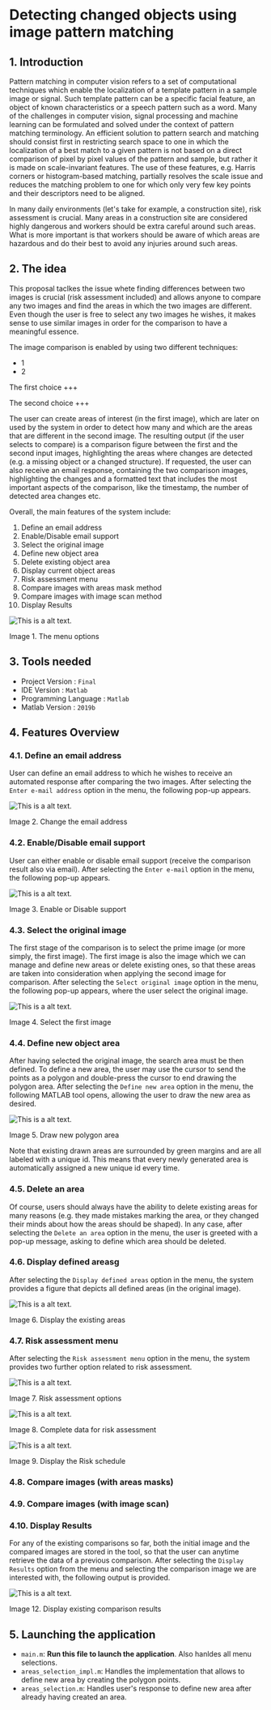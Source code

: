 # Detecting changed objects using image pattern matching

## 1. Introduction
Pattern matching in computer vision refers to a set of computational techniques which enable the localization of a template pattern in a sample image or signal. Such template pattern can be a specific facial feature, an object of known characteristics or a speech pattern such as a word. Many of the challenges in computer vision, signal processing and machine learning can be formulated and solved under the context of pattern matching terminology. An efficient solution to pattern search and matching should consist first in restricting search space to one in which the localization of a best match to a given pattern is not based on a direct comparison of pixel by pixel values of the pattern and sample, but rather it is made on scale-invariant features. The use of these features, e.g. Harris corners or histogram-based matching, partially resolves the scale issue and reduces the matching problem to one for which only very few key points and their descriptors need to be aligned.

In many daily environments (let's take for example, a construction site), risk assessment is crucial. Many areas in a construction site are considered highly dangerous and workers should be extra careful around such areas. What is more important is that workers should be aware of which areas are hazardous and do their best to avoid any injuries around such areas. 

## 2. The idea
This proposal taclkes the issue whete finding differences between two images is crucial (risk assessment included) and allows anyone to compare any two images and find the areas in which the two images are different. Even though the user is free to select any two images he wishes, it makes sense to use similar images in order for the comparison to have a meaningful essence.

The image comparison is enabled by using two different techniques:
* 1
* 2

The first choice +++

The second choice +++

The user can create areas of interest (in the first image), which are later on used by the system in order to detect how many and which are the areas that are different in the second image. The resulting output (if the user selects to compare) is a comparison figure between the first and the second input images, highlighting the areas where changes are detected (e.g. a missing object or a changed structure). If requested, the user can also receive an email response, containing the two comparison images, highlighting the changes and a formatted text that includes the most important aspects of the comparison, like the timestamp, the number of detected area changes etc.


Overall, the main features of the system include:
1.    Define an email address
2.    Enable/Disable email support
3.    Select the original image
4.    Define new object area
5.    Delete existing object area
6.    Display current object areas
7.    Risk assessment menu
8.    Compare images with areas mask method
9.    Compare images with image scan method
10.   Display Results

![This is a alt text.](https://i.ibb.co/x1Z9FqS/Screenshot-1.png "Image 1")

Image 1. The menu options

## 3. Tools needed

* Project Version : `Final`
* IDE Version : `Matlab`
* Programming Language : `Matlab`
* Matlab Version : `2019b`

## 4. Features Overview




### 4.1.  Define an email address

User can define an email address to which he wishes to receive an automated response after comparing the two images. After selecting the `Enter e-mail address` option in the menu, the following pop-up appears.

![This is a alt text.](https://i.ibb.co/tH3Q1DK/Screenshot-2.png
"Image 2")

Image 2. Change the email address






### 4.2.  Enable/Disable email support

User can either enable or disable email support (receive the comparison result also via email). After selecting the `Enter e-mail` option in the menu, the following pop-up appears.

![This is a alt text.](https://i.ibb.co/bdy9mqC/Screenshot-3.png
"Image 3")

Image 3. Enable or Disable support






### 4.3.  Select the original image

The first stage of the comparison is to select the prime image (or more simply, the first image). The first image is also the image which we can manage and define new areas or delete existing ones, so that these areas are taken into consideration when applying the second image for comparison. After selecting the `Select original image` option in the menu, the following pop-up appears, where the user select the original image.

![This is a alt text.](https://i.ibb.co/DgStRkL/Screenshot-6.png "Image 4")

Image 4. Select the first image






### 4.4.  Define new object area

After having selected the original image, the search area must be then defined. To define a new area, the user may use the cursor to send the points as a polygon and double-press the cursor to end drawing the polygon area. After selecting the `Define new area` option in the menu, the following MATLAB tool opens, allowing the user to draw the new area as desired.


![This is a alt text.](https://i.ibb.co/R224NrF/Screenshot-9.png "Image 5")


Image 5. Draw new polygon area

Note that existing drawn areas are surrounded by green margins and are all labeled with a unique id. This means that every newly generated area is automatically assigned a new unique id every time.


### 4.5.  Delete an area

Of course, users should always have the ability to delete existing areas for many reasons (e.g. they made mistakes marking the area, or they changed their minds about how the areas should be shaped). In any case, after selecting the `Delete an area` option in the menu, the user is greeted with a pop-up message, asking to define which area should be deleted.





### 4.6.  Display defined areasg

After selecting the `Display defined areas` option in the menu, the system provides a figure that depicts all defined areas (in the original image).


![This is a alt text.](https://i.ibb.co/8BjnWbx/Screenshot-12.png "Image 6")


Image 6. Display the existing areas


### 4.7.  Risk assessment menu

After selecting the `Risk assessment menu` option in the menu, the system provides two further option related to risk assessment.

![This is a alt text.](https://i.ibb.co/5F0FgGT/Screenshot-15.png "Image 7")

Image 7. Risk assessment options


![This is a alt text.](https://i.ibb.co/LxbJTbZ/Screenshot-16.png "Image 8")


Image 8. Complete data for risk assessment


![This is a alt text.](https://i.ibb.co/BC85Qts/Screenshot-14.png "Image 9")


Image 9. Display the Risk schedule

### 4.8. Compare images (with areas masks)

### 4.9. Compare images (with image scan)

### 4.10. Display Results

For any of the existing comparisons so far, both the initial image and the compared images are stored in the tool, so that the user can anytime retrieve the data of a previous comparison. After selecting the `Display Results` option from the menu and selecting the comparison image we are interested with, the following output is provided. 

![This is a alt text.](https://i.ibb.co/17j1NFW/Screenshot-22.png "Image 12")

Image 12. Display existing comparison results

## 5. Launching the application

* `main.m`: **Run this file to launch the application**. Also hanldes all menu selections.
* `areas_selection_impl.m`: Handles the implementation that allows to define new area by creating the polygon points. 
* `areas_selection.m`: Handles user's response to define new area after already having created an area.





